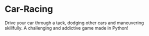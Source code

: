 # Car-Racing
Drive your car through a tack, dodging other cars and maneuvering skillfully. A challenging and addictive game made in Python!
